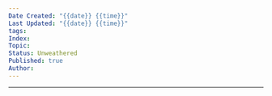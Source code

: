 ```yaml
---
Date Created: "{{date}} {{time}}"
Last Updated: "{{date}} {{time}}"
tags: 
Index: 
Topic: 
Status: Unweathered
Published: true
Author:
---
```

---

